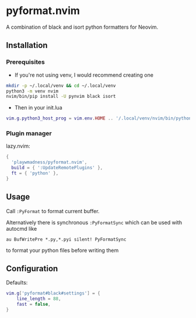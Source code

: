 # pyformat.nvim

A combination of black and isort python formatters for Neovim.

## Installation

### Prerequisites

- If you're not using venv, I would recommend creating one
```bash
mkdir -p ~/.local/venv && cd ~/.local/venv
python3 -m venv nvim
nvim/bin/pip install -U pynvim black isort
```
- Then in your init.lua
```lua
vim.g.python3_host_prog = vim.env.HOME .. '/.local/venv/nvim/bin/python'
```

### Plugin manager

lazy.nvim:
```lua
{
  'playwmadness/pyformat.nvim',
  build = { ':UpdateRemotePlugins' },
  ft = { 'python' },
}
```

## Usage

Call `:PyFormat` to format current buffer.

Alternatively there is synchronous `:PyFormatSync` which can be used with autocmd like 
```vim
au BufWritePre *.py,*.pyi silent! PyFormatSync
```
to format your python files before writing them

## Configuration

Defaults:
```lua
vim.g['pyformat#black#settings'] = {
    line_length = 88,
    fast = false,
}
```
